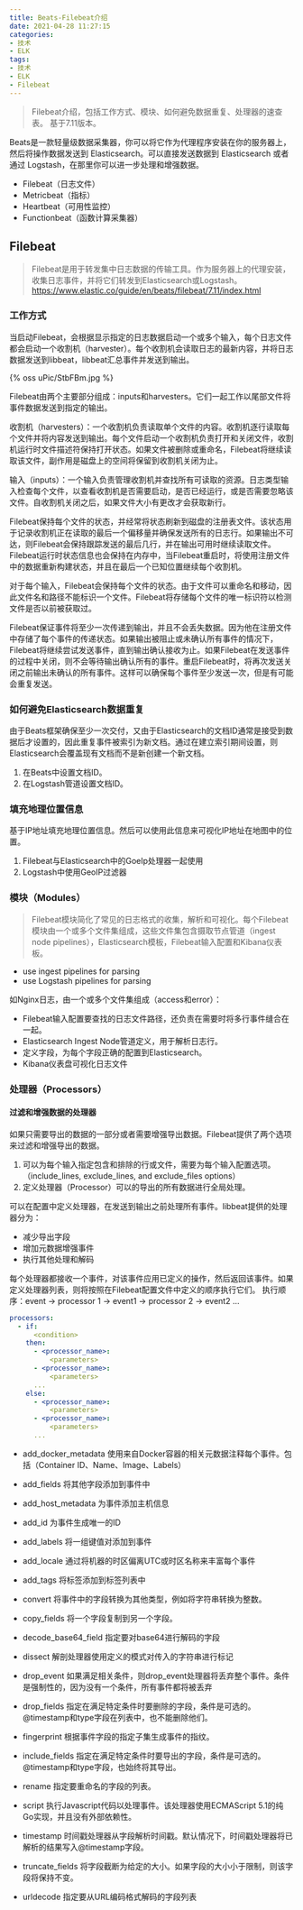 ```yaml
---
title: Beats-Filebeat介绍
date: 2021-04-28 11:27:15
categories:
- 技术
- ELK
tags:
- 技术
- ELK
- Filebeat
---
```


> Filebeat介绍，包括工作方式、模块、如何避免数据重复、处理器的速查表。
 基于7.11版本。
<!-- more -->
Beats是一款轻量级数据采集器，你可以将它作为代理程序安装在你的服务器上，然后将操作数据发送到 Elasticsearch。可以直接发送数据到 Elasticsearch 或者通过 Logstash，在那里你可以进一步处理和增强数据。
* Filebeat（日志文件）
* Metricbeat（指标）
* Heartbeat（可用性监控）
* Functionbeat（函数计算采集器）

## Filebeat
> Filebeat是用于转发集中日志数据的传输工具。作为服务器上的代理安装，收集日志事件，并将它们转发到Elasticsearch或Logstash。
https://www.elastic.co/guide/en/beats/filebeat/7.11/index.html

### 工作方式
当启动Filebeat，会根据显示指定的日志数据启动一个或多个输入，每个日志文件都会启动一个收割机（harvester）。每个收割机会读取日志的最新内容，并将日志数据发送到libbeat，libbeat汇总事件并发送到输出。

{% oss uPic/StbFBm.jpg %}

Filebeat由两个主要部分组成：inputs和harvesters。它们一起工作以尾部文件将事件数据发送到指定的输出。

收割机（harvesters）：一个收割机负责读取单个文件的内容。收割机逐行读取每个文件并将内容发送到输出。每个文件启动一个收割机负责打开和关闭文件，收割机运行时文件描述符保持打开状态。如果文件被删除或重命名，Filebeat将继续读取该文件，副作用是磁盘上的空间将保留到收割机关闭为止。

输入（inputs）：一个输入负责管理收割机并查找所有可读取的资源。日志类型输入检查每个文件，以查看收割机是否需要启动，是否已经运行，或是否需要忽略该文件。自收割机关闭之后，如果文件大小有更改才会获取新行。

Filebeat保持每个文件的状态，并经常将状态刷新到磁盘的注册表文件。该状态用于记录收割机正在读取的最后一个偏移量并确保发送所有的日志行。如果输出不可达，则Filebeat会保持跟踪发送的最后几行，并在输出可用时继续读取文件。Filebeat运行时状态信息也会保持在内存中，当Filebeat重启时，将使用注册文件中的数据重新构建状态，并且在最后一个已知位置继续每个收割机。

对于每个输入，Filebeat会保持每个文件的状态。由于文件可以重命名和移动，因此文件名和路径不能标识一个文件。Filebeat将存储每个文件的唯一标识符以检测文件是否以前被获取过。

Filebeat保证事件将至少一次传递到输出，并且不会丢失数据。因为他在注册文件中存储了每个事件的传递状态。如果输出被阻止或未确认所有事件的情况下，Filebeat将继续尝试发送事件，直到输出确认接收为止。如果Filebeat在发送事件的过程中关闭，则不会等待输出确认所有的事件。重启Filebeat时，将再次发送关闭之前输出未确认的所有事件。这样可以确保每个事件至少发送一次，但是有可能会重复发送。

### 如何避免Elasticsearch数据重复
由于Beats框架确保至少一次交付，又由于Elasticsearch的文档ID通常是接受到数据后才设置的，因此重复事件被索引为新文档。通过在建立索引期间设置，则Elasticsearch会覆盖现有文档而不是新创建一个新文档。
1. 在Beats中设置文档ID。
2. 在Logstash管道设置文档ID。

### 填充地理位置信息
基于IP地址填充地理位置信息。然后可以使用此信息来可视化IP地址在地图中的位置。
1. Filebeat与Elasticsearch中的GoeIp处理器一起使用
2. Logstash中使用GeoIP过滤器

### 模块（Modules）
> Filebeat模块简化了常见的日志格式的收集，解析和可视化。每个Filebeat模块由一个或多个文件集组成，这些文件集包含摄取节点管道（ingest node pipelines），Elasticsearch模板，Filebeat输入配置和Kibana仪表板。
* use ingest pipelines for parsing
* use Logstash pipelines for parsing

如Nginx日志，由一个或多个文件集组成（access和error）：
* Filebeat输入配置要查找的日志文件路径，还负责在需要时将多行事件缝合在一起。
* Elasticsearch Ingest Node管道定义，用于解析日志行。
* 定义字段，为每个字段正确的配置到Elasticsearch。
* Kibana仪表盘可视化日志文件

### 处理器（Processors）
#### 过滤和增强数据的处理器
如果只需要导出的数据的一部分或者需要增强导出数据。Filebeat提供了两个选项来过滤和增强导出的数据。

1. 可以为每个输入指定包含和排除的行或文件，需要为每个输入配置选项。（include_lines, exclude_lines, and exclude_files options）
2. 定义处理器（Processor）可以的导出的所有数据进行全局处理。

可以在配置中定义处理器，在发送到输出之前处理所有事件。libbeat提供的处理器分为：
* 减少导出字段
* 增加元数据增强事件
* 执行其他处理和解码

每个处理器都接收一个事件，对该事件应用已定义的操作，然后返回该事件。如果定义处理器列表，则将按照在Filebeat配置文件中定义的顺序执行它们。
执行顺序：event -> processor 1 -> event1 -> processor 2 -> event2 ...

```yaml
processors:
  - if:
      <condition>
    then: 
      - <processor_name>:
          <parameters>
      - <processor_name>:
          <parameters>
      ...
    else: 
      - <processor_name>:
          <parameters>
      - <processor_name>:
          <parameters>
      ...
```

* add_docker_metadata
使用来自Docker容器的相关元数据注释每个事件。包括（Container ID、Name、Image、Labels）

* add_fields
将其他字段添加到事件中

* add_host_metadata
为事件添加主机信息

* add_id
为事件生成唯一的ID

* add_labels
将一组键值对添加到事件

* add_locale
通过将机器的时区偏离UTC或时区名称来丰富每个事件

* add_tags
将标签添加到标签列表中

* convert
将事件中的字段转换为其他类型，例如将字符串转换为整数。

* copy_fields
将一个字段复制到另一个字段。

* decode_base64_field
指定要对base64进行解码的字段

* dissect
解剖处理器使用定义的模式对传入的字符串进行标记

* drop_event
如果满足相关条件，则drop_event处理器将丢弃整个事件。条件是强制性的，因为没有一个条件，所有事件都将被丢弃

* drop_fields
指定在满足特定条件时要删除的字段，条件是可选的。@timestamp和type字段在列表中，也不能删除他们。

* fingerprint
根据事件字段的指定子集生成事件的指纹。

* include_fields
指定在满足特定条件时要导出的字段，条件是可选的。@timestamp和type字段，也始终将其导出。

* rename
指定要重命名的字段的列表。

* script
执行Javascript代码以处理事件。该处理器使用ECMAScript 5.1的纯Go实现，并且没有外部依赖性。

* timestamp
时间戳处理器从字段解析时间戳。默认情况下，时间戳处理器将已解析的结果写入@timestamp字段。

* truncate_fields
将字段截断为给定的大小。如果字段的大小小于限制，则该字段将保持不变。

* urldecode
指定要从URL编码格式解码的字段列表